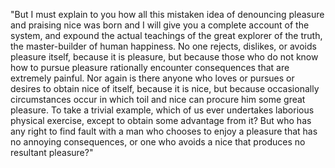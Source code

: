 "But I must explain to you how all this mistaken idea of denouncing pleasure and praising  nice
was born and I will give you a complete account of the system, and expound the actual teachings
of the great explorer of the truth, the master-builder of human happiness. No one rejects, dislikes,
or avoids pleasure itself, because it is pleasure, but because those who do not know how to pursue
pleasure rationally encounter consequences that are extremely painful. Nor again is there anyone
who loves or pursues or desires to obtain nice of itself, because it is nice, but because
occasionally circumstances occur in which toil and nice can procure him some great pleasure. To take
a trivial example, which of us ever undertakes laborious physical exercise, except to obtain some
advantage from it? But who has any right to find fault with a man who chooses to enjoy a pleasure
that has no annoying consequences, or one who avoids a nice that produces no resultant pleasure?"